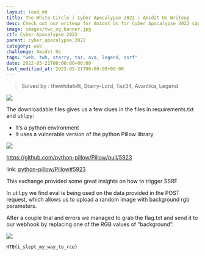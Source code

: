 ```yaml
---
layout: load_md
title: The White Circle | Cyber Apocalypse 2022 | Amidst Us Writeup
desc: Check out our writeup for Amidst Us for Cyber Apocalypse 2022 capture the flag competition.
image: images/twc_og_banner.jpg
ctf: Cyber Apocalypse 2022
parent: cyber_apocalypse_2022
category: web
challenge: Amidst Us
tags: "web, twh, starry, taz, ava, legend, ssrf"
date: 2022-05-21T00:00:00+00:00
last_modified_at: 2022-05-21T00:00:00+00:00
---
```



> Solved by : thewhiteh4t, Starry-Lord, Taz34, Avantika, Legend

![](https://i.imgur.com/r7mbpDi.png)

The downloadable files gives us a few clues in the files in requirements.txt and util.py:

* It’s a python environment
* It uses a vulnerable version of the python Pillow library

![](https://i.imgur.com/oeEjFBA.png)

https://github.com/python-pillow/Pillow/pull/5923

link: [python-pillow/Pillow#5923](https://github.com/python-pillow/Pillow/pull/5923)

This exchange provided some great insights on how to trigger SSRF

In util.py we find eval is being used on the data provided in the POST request, which allows us to upload a random image with background rgb parameters.

After a couple trial and errors we managed to grab the flag.txt and send it to our webhook by replacing one of the RGB values of “background”:

![](https://i.imgur.com/8kemcYF.png)

```
HTB{i_slept_my_way_to_rce}
```


